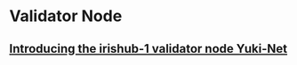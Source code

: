 # Validator Node
## [Introducing the irishub-1 validator node Yuki-Net](https://github.com/lgsyukisugiyama/validator-node/blob/main/Introducing_the_irishub-1_validator_node_Yuki-Net.md)
